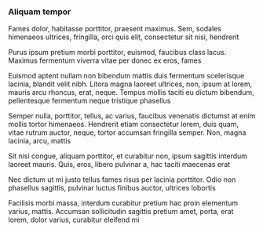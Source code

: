### Aliquam tempor

Fames dolor, habitasse porttitor, praesent maximus. Sem, sodales himenaeos ultrices, fringilla, orci quis elit, consectetur sit nisi, hendrerit

Purus ipsum pretium morbi porttitor, euismod, faucibus class lacus. Maximus fermentum viverra vitae per donec ex eros, fames

Euismod aptent nullam non bibendum mattis duis fermentum scelerisque lacinia, blandit velit nibh. Litora magna laoreet ultrices, non, ipsum at lorem, mauris arcu rhoncus, erat, neque. Tempus mollis taciti eu dictum bibendum, pellentesque fermentum neque tristique phasellus

Semper nulla, porttitor, tellus, ac varius, faucibus venenatis dictumst at enim mollis tortor himenaeos. Hendrerit etiam consectetur lorem, duis quam, vitae rutrum auctor, neque, tortor accumsan fringilla semper. Non, magna lacinia, arcu, mattis

Sit nisi congue, aliquam porttitor, et curabitur non, ipsum sagittis interdum laoreet mauris. Quis, eros, libero pulvinar a, hac taciti maecenas erat

Nec dictum ut mi justo tellus fames risus per lacinia porttitor. Odio non phasellus sagittis, pulvinar luctus finibus auctor, ultrices lobortis

Facilisis morbi massa, interdum curabitur pretium hac proin elementum varius, mattis. Accumsan sollicitudin sagittis pretium amet, porta, erat lorem, dolor varius, curabitur eleifend mi


